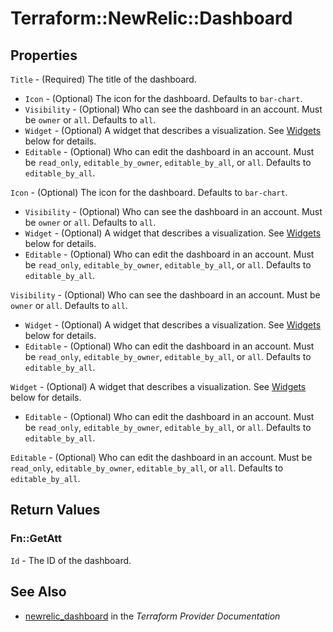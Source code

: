 # Terraform::NewRelic::Dashboard



## Properties

`Title` - (Required) The title of the dashboard.
* `Icon` - (Optional) The icon for the dashboard.  Defaults to `bar-chart`.
* `Visibility` - (Optional) Who can see the dashboard in an account. Must be `owner` or `all`. Defaults to `all`.
* `Widget` - (Optional) A widget that describes a visualization. See [Widgets](#widgets) below for details.
* `Editable` - (Optional) Who can edit the dashboard in an account. Must be `read_only`, `editable_by_owner`, `editable_by_all`, or `all`. Defaults to `editable_by_all`.

`Icon` - (Optional) The icon for the dashboard.  Defaults to `bar-chart`.
* `Visibility` - (Optional) Who can see the dashboard in an account. Must be `owner` or `all`. Defaults to `all`.
* `Widget` - (Optional) A widget that describes a visualization. See [Widgets](#widgets) below for details.
* `Editable` - (Optional) Who can edit the dashboard in an account. Must be `read_only`, `editable_by_owner`, `editable_by_all`, or `all`. Defaults to `editable_by_all`.

`Visibility` - (Optional) Who can see the dashboard in an account. Must be `owner` or `all`. Defaults to `all`.
* `Widget` - (Optional) A widget that describes a visualization. See [Widgets](#widgets) below for details.
* `Editable` - (Optional) Who can edit the dashboard in an account. Must be `read_only`, `editable_by_owner`, `editable_by_all`, or `all`. Defaults to `editable_by_all`.

`Widget` - (Optional) A widget that describes a visualization. See [Widgets](#widgets) below for details.
* `Editable` - (Optional) Who can edit the dashboard in an account. Must be `read_only`, `editable_by_owner`, `editable_by_all`, or `all`. Defaults to `editable_by_all`.

`Editable` - (Optional) Who can edit the dashboard in an account. Must be `read_only`, `editable_by_owner`, `editable_by_all`, or `all`. Defaults to `editable_by_all`.


## Return Values

### Fn::GetAtt

`Id` - The ID of the dashboard.

## See Also

* [newrelic_dashboard](https://www.terraform.io/docs/providers/newrelic/r/dashboard.html) in the _Terraform Provider Documentation_